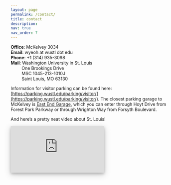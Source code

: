 ```yaml
---
layout: page
permalink: /contact/
title: contact
description: 
nav: true
nav_order: 7
---
```


**Office**: McKelvey 3034 <br/>
**Email**: wyeoh at wustl dot edu <br/>
**Phone**: +1 (314) 935-3098 <br/>
**Mail**: Washington University in St. Louis <br/>
&emsp;&emsp;&ensp;One Brookings Drive <br/>
&emsp;&emsp;&ensp;MSC 1045-213-1010J <br/>
&emsp;&emsp;&ensp;Saint Louis, MO 63130 

Information for visitor parking can be found here: [https://parking.wustl.edu/parking/visitor/](https://parking.wustl.edu/parking/visitor/). The closest parking garage to McKelvey is [East End Garage](https://parking.wustl.edu/items/east-end-garage/), which you can enter through Hoyt Drive from Forest Park Parkway or through Wrighton Way from Forsyth Boulevard.

And here’s a pretty neat video about St. Louis!

<iframe style="box-shadow: 0 4px 8px 0 rgba(0, 0, 0, 0.2), 0 6px 20px 0 rgba(0, 0, 0, 0.19);" title="St. Louis Destination Video: A Day In St. Louis"  src="https://www.youtube.com/embed/FsAd1CTlDSo?feature=oembed" 
onload='javascript:(function(o){o.style.height=o.contentWindow.document.body.scrollHeight+"px";}(this));'
style="height:433px;width:100%;border:none;overflow:hidden;"
frameborder="0" allow="accelerometer; autoplay; clipboard-write; encrypted-media; gyroscope; picture-in-picture" allowfullscreen></iframe>


